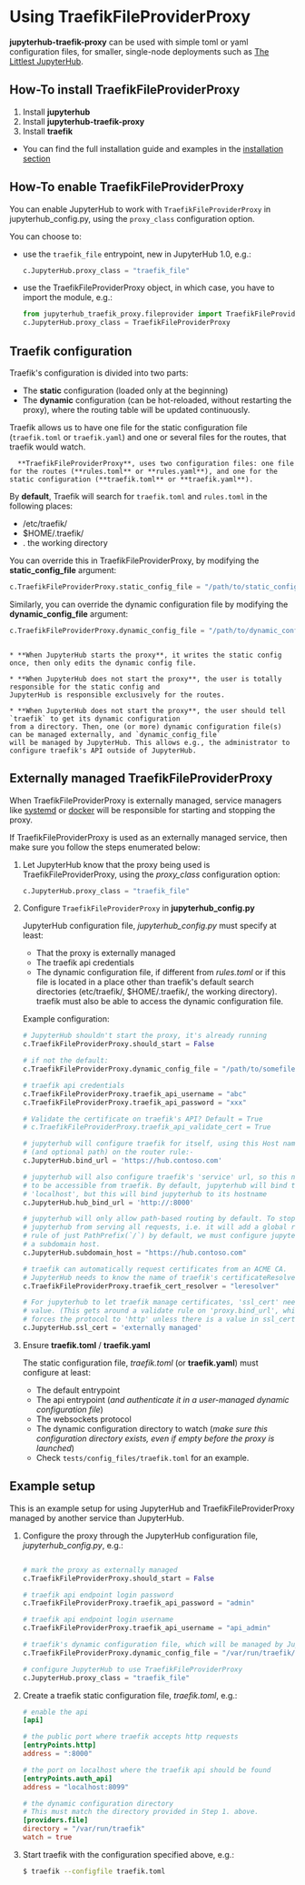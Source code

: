 # Using TraefikFileProviderProxy

**jupyterhub-traefik-proxy** can be used with simple toml or yaml configuration files, for smaller, single-node deployments such as
[The Littlest JupyterHub](https://tljh.jupyter.org).

## How-To install TraefikFileProviderProxy

1. Install **jupyterhub**
2. Install **jupyterhub-traefik-proxy**
3. Install **traefik**

- You can find the full installation guide and examples in the [installation section](install)

## How-To enable TraefikFileProviderProxy

You can enable JupyterHub to work with `TraefikFileProviderProxy` in jupyterhub_config.py, using the `proxy_class` configuration option.

You can choose to:

- use the `traefik_file` entrypoint, new in JupyterHub 1.0, e.g.:

  ```python
  c.JupyterHub.proxy_class = "traefik_file"
  ```

- use the TraefikFileProviderProxy object, in which case, you have to import the module, e.g.:

  ```python
  from jupyterhub_traefik_proxy.fileprovider import TraefikFileProviderProxy
  c.JupyterHub.proxy_class = TraefikFileProviderProxy
  ```

## Traefik configuration

Traefik's configuration is divided into two parts:

- The **static** configuration (loaded only at the beginning)
- The **dynamic** configuration (can be hot-reloaded, without restarting the proxy),
  where the routing table will be updated continuously.

Traefik allows us to have one file for the static configuration file (`traefik.toml` or `traefik.yaml`) and one or several files for the routes, that traefik would watch.

```{note}
  **TraefikFileProviderProxy**, uses two configuration files: one file for the routes (**rules.toml** or **rules.yaml**), and one for the static configuration (**traefik.toml** or **traefik.yaml**).
```

By **default**, Traefik will search for `traefik.toml` and `rules.toml` in the following places:

- /etc/traefik/
- $HOME/.traefik/
- . the working directory

You can override this in TraefikFileProviderProxy, by modifying the **static_config_file** argument:

```python
c.TraefikFileProviderProxy.static_config_file = "/path/to/static_config_filename.toml"
```

Similarly, you can override the dynamic configuration file by modifying the **dynamic_config_file** argument:

```python
c.TraefikFileProviderProxy.dynamic_config_file = "/path/to/dynamic_config_filename.toml"
```

```{note}

* **When JupyterHub starts the proxy**, it writes the static config once, then only edits the dynamic config file.

* **When JupyterHub does not start the proxy**, the user is totally responsible for the static config and
JupyterHub is responsible exclusively for the routes.

* **When JupyterHub does not start the proxy**, the user should tell `traefik` to get its dynamic configuration
from a directory. Then, one (or more) dynamic configuration file(s) can be managed externally, and `dynamic_config_file`
will be managed by JupyterHub. This allows e.g., the administrator to configure traefik's API outside of JupyterHub.

```

## Externally managed TraefikFileProviderProxy

When TraefikFileProviderProxy is externally managed, service managers like [systemd](https://www.freedesktop.org/wiki/Software/systemd/)
or [docker](https://www.docker.com/) will be responsible for starting and stopping the proxy.

If TraefikFileProviderProxy is used as an externally managed service, then make sure you follow the steps enumerated below:

1. Let JupyterHub know that the proxy being used is TraefikFileProviderProxy, using the _proxy_class_ configuration option:

   ```python
   c.JupyterHub.proxy_class = "traefik_file"
   ```

2. Configure `TraefikFileProviderProxy` in **jupyterhub_config.py**

   JupyterHub configuration file, _jupyterhub_config.py_ must specify at least:

   - That the proxy is externally managed
   - The traefik api credentials
   - The dynamic configuration file, if different from _rules.toml_ or if this
     file is located in a place other than traefik's default search directories
     (etc/traefik/, $HOME/.traefik/, the working directory). traefik must also
     be able to access the dynamic configuration file.

   Example configuration:

   ```python
   # JupyterHub shouldn't start the proxy, it's already running
   c.TraefikFileProviderProxy.should_start = False

   # if not the default:
   c.TraefikFileProviderProxy.dynamic_config_file = "/path/to/somefile.toml"

   # traefik api credentials
   c.TraefikFileProviderProxy.traefik_api_username = "abc"
   c.TraefikFileProviderProxy.traefik_api_password = "xxx"

   # Validate the certificate on traefik's API? Default = True
   # c.TraefikFileProviderProxy.traefik_api_validate_cert = True

   # jupyterhub will configure traefik for itself, using this Host name
   # (and optional path) on the router rule:-
   c.JupyterHub.bind_url = 'https://hub.contoso.com'

   # jupyterhub will also configure traefik's 'service' url, so this needs
   # to be accessible from traefik. By default, jupyterhub will bind to
   # 'localhost', but this will bind jupyterhub to its hostname
   c.JupyterHub.hub_bind_url = 'http://:8000'

   # jupyterhub will only allow path-based routing by default. To stop
   # jupyterhub from serving all requests, i.e. it will add a global router
   # rule of just PathPrefix(`/`) by default, we must configure jupyterhub as
   # a subdomain host.
   c.JupyterHub.subdomain_host = "https://hub.contoso.com"

   # traefik can automatically request certificates from an ACME CA.
   # JupyterHub needs to know the name of traefik's certificateResolver
   c.TraefikFileProviderProxy.traefik_cert_resolver = "leresolver"

   # For jupyterhub to let traefik manage certificates, 'ssl_cert' needs a
   # value. (This gets around a validate rule on 'proxy.bind_url', which
   # forces the protocol to 'http' unless there is a value in ssl_cert).
   c.JupyterHub.ssl_cert = 'externally managed'

   ```

3. Ensure **traefik.toml** / **traefik.yaml**

   The static configuration file, _traefik.toml_ (or **traefik.yaml**) must configure at least:

   - The default entrypoint
   - The api entrypoint (_and authenticate it in a user-managed dynamic configuration file_)
   - The websockets protocol
   - The dynamic configuration directory to watch
     (_make sure this configuration directory exists, even if empty before the proxy is launched_)
   - Check `tests/config_files/traefik.toml` for an example.

## Example setup

This is an example setup for using JupyterHub and TraefikFileProviderProxy managed by another service than JupyterHub.

1. Configure the proxy through the JupyterHub configuration file, _jupyterhub_config.py_, e.g.:

   ```python

   # mark the proxy as externally managed
   c.TraefikFileProviderProxy.should_start = False

   # traefik api endpoint login password
   c.TraefikFileProviderProxy.traefik_api_password = "admin"

   # traefik api endpoint login username
   c.TraefikFileProviderProxy.traefik_api_username = "api_admin"

   # traefik's dynamic configuration file, which will be managed by JupyterHub
   c.TraefikFileProviderProxy.dynamic_config_file = "/var/run/traefik/rules.toml"

   # configure JupyterHub to use TraefikFileProviderProxy
   c.JupyterHub.proxy_class = "traefik_file"
   ```

2. Create a traefik static configuration file, _traefik.toml_, e.g.:

   ```toml
   # enable the api
   [api]

   # the public port where traefik accepts http requests
   [entryPoints.http]
   address = ":8000"

   # the port on localhost where the traefik api should be found
   [entryPoints.auth_api]
   address = "localhost:8099"

   # the dynamic configuration directory
   # This must match the directory provided in Step 1. above.
   [providers.file]
   directory = "/var/run/traefik"
   watch = true
   ```

3. Start traefik with the configuration specified above, e.g.:
   ```bash
   $ traefik --configfile traefik.toml
   ```
